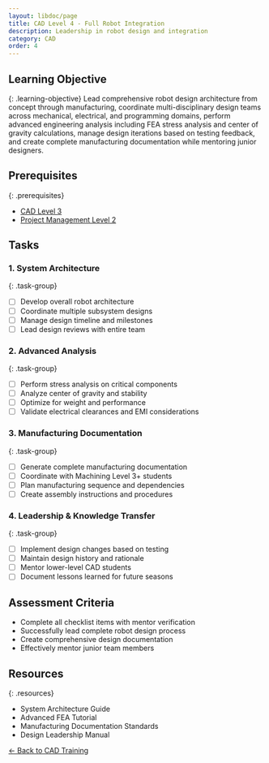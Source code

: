 ```yaml
---
layout: libdoc/page
title: CAD Level 4 - Full Robot Integration
description: Leadership in robot design and integration
category: CAD
order: 4
---
```


## Learning Objective
{: .learning-objective}
Lead comprehensive robot design architecture from concept through manufacturing, coordinate multi-disciplinary design teams across mechanical, electrical, and programming domains, perform advanced engineering analysis including FEA stress analysis and center of gravity calculations, manage design iterations based on testing feedback, and create complete manufacturing documentation while mentoring junior designers.

## Prerequisites
{: .prerequisites}
- [CAD Level 3](../cad/level-3)
- [Project Management Level 2](../project-management/level-2)

## Tasks

### 1. System Architecture
{: .task-group}
- [ ] Develop overall robot architecture
- [ ] Coordinate multiple subsystem designs
- [ ] Manage design timeline and milestones
- [ ] Lead design reviews with entire team

### 2. Advanced Analysis
{: .task-group}
- [ ] Perform stress analysis on critical components
- [ ] Analyze center of gravity and stability
- [ ] Optimize for weight and performance
- [ ] Validate electrical clearances and EMI considerations

### 3. Manufacturing Documentation
{: .task-group}
- [ ] Generate complete manufacturing documentation
- [ ] Coordinate with Machining Level 3+ students
- [ ] Plan manufacturing sequence and dependencies
- [ ] Create assembly instructions and procedures

### 4. Leadership & Knowledge Transfer
{: .task-group}
- [ ] Implement design changes based on testing
- [ ] Maintain design history and rationale
- [ ] Mentor lower-level CAD students
- [ ] Document lessons learned for future seasons

## Assessment Criteria
- Complete all checklist items with mentor verification
- Successfully lead complete robot design process
- Create comprehensive design documentation
- Effectively mentor junior team members

## Resources
{: .resources}
- System Architecture Guide
- Advanced FEA Tutorial
- Manufacturing Documentation Standards
- Design Leadership Manual

[← Back to CAD Training](../)